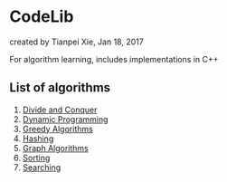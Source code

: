 # CodeLib
   
   created by Tianpei Xie, Jan 18, 2017 

   For algorithm learning, includes implementations in C++

## List of algorithms
 1. [Divide and Conquer](https://github.com/TianpeiLuke/CodeLib/tree/master/src/divide_conquer)
 2. [Dynamic Programming](https://github.com/TianpeiLuke/CodeLib/tree/master/src/dynamic_programming)
 3. [Greedy Algorithms](https://github.com/TianpeiLuke/CodeLib/tree/master/src/greedy_algo)
 4. [Hashing](https://github.com/TianpeiLuke/CodeLib/tree/master/src/hashing)
 5. [Graph Algorithms](https://github.com/TianpeiLuke/CodeLib/tree/master/src/graph_algo)
 6. [Sorting](https://github.com/TianpeiLuke/CodeLib/tree/master/src/sorting)
 7. [Searching](https://github.com/TianpeiLuke/CodeLib/tree/master/src/searching) 
  
